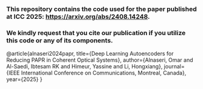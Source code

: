 ### This repository contains the code used for the paper published at ICC 2025: https://arxiv.org/abs/2408.14248.

### We kindly request that you cite our publication if you utilize this code or any of its components.

@article{alnaseri2024papr,
  title={Deep Learning Autoencoders for Reducing PAPR in Coherent Optical Systems},
  author={Alnaseri, Omar and Al-Saedi, Ibtesam RK and Himeur, Yassine and Li, Hongxiang},
  journal={IEEE International Conference on Communications, Montreal, Canada},
  year={2025}
}
